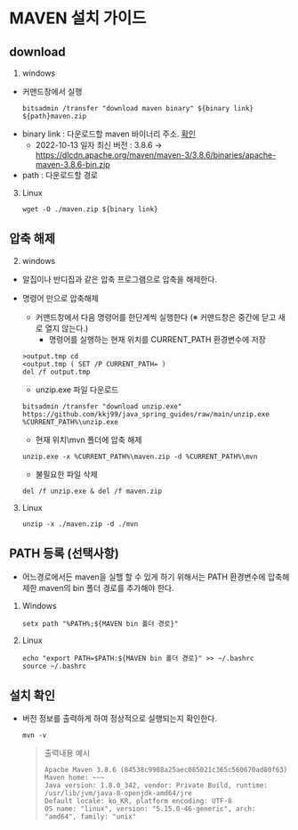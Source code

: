 # MAVEN 설치 가이드

## download 
   1. windows 
   - 커맨드창에서 실행
      ```shell
      bitsadmin /transfer "download maven binary" ${binary link} ${path}maven.zip 
      ```
   - binary link : 다운로드할 maven 바이너리 주소. [확인](https://maven.apache.org/download.cgi)
     - 2022-10-13 일자 최신 버전 : 3.8.6 → https://dlcdn.apache.org/maven/maven-3/3.8.6/binaries/apache-maven-3.8.6-bin.zip
   - path : 다운로드할 경로


   3. Linux
      ```shell
      wget -O ./maven.zip ${binary link}  
      ```
   
## 압축 해제

2. windows 
* 알집이나 반디집과 같은 압축 프로그램으로 압축을 해제한다.
* 명령어 만으로 압축해제
  * 커맨드창에서 다음 명령어를 한단계씩 실행한다 (※ 커맨드창은 중간에 닫고 새로 열지 않는다.)
    * 명령어를 실행하는 현재 위치를 CURRENT_PATH 환경변수에 저장
   ```shell
   >output.tmp cd 
   <output.tmp ( SET /P CURRENT_PATH= ) 
   del /f output.tmp
   ```
  
  * unzip.exe 파일 다운로드
   ```shell
   bitsadmin /transfer "download unzip.exe" https://github.com/kkj99/java_spring_guides/raw/main/unzip.exe %CURRENT_PATH%\unzip.exe
   ```

  * 현재 위치\mvn 폴더에 압축 해제
   ```shell
   unzip.exe -x %CURRENT_PATH%\maven.zip -d %CURRENT_PATH%\mvn
   ```

   * 불필요한 파일 삭제
   ```shell
   del /f unzip.exe & del /f maven.zip
   ```
3. Linux
   ```shell
   unzip -x ./maven.zip -d ./mvn
   ```

## PATH 등록 (선택사항)
* 어느경로에서든 maven을 실핼 할 수 있게 하기 위해서는 PATH 환경변수에 압축해제한 maven의 bin 폴더 경로를 추가해야 한다.
1. Windows
    ```shell
    setx path "%PATH%;${MAVEN bin 폴더 경로}"
    ```

2. Linux
   ```shell
   echo "export PATH=$PATH:${MAVEN bin 폴더 경로}" >> ~/.bashrc
   source ~/.bashrc
   ```

## 설치 확인

* 버전 정보를 출력하게 하여 정상적으로 실행되는지 확인한다.
    ```shell
    mvn -v
    ```
  
  > 출력내용 예시 
  > ```text
  > Apache Maven 3.8.6 (84538c9988a25aec085021c365c560670ad80f63)
  > Maven home: ~~~
  > Java version: 1.8.0_342, vendor: Private Build, runtime: /usr/lib/jvm/java-8-openjdk-amd64/jre
  > Default locale: ko_KR, platform encoding: UTF-8
  > OS name: "linux", version: "5.15.0-46-generic", arch: "amd64", family: "unix"
  > ```
